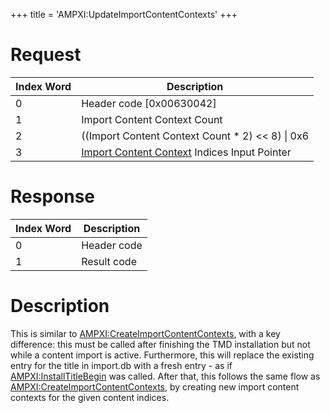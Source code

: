 +++
title = 'AMPXI:UpdateImportContentContexts'
+++

# Request

| Index Word | Description |
|----|----|
| 0 | Header code \[0x00630042\] |
| 1 | Import Content Context Count |
| 2 | ((Import Content Context Count \* 2) \<\< 8) \| 0x6 |
| 3 | [Import Content Context](Application_Manager_Services#importcontentcontext "wikilink") Indices Input Pointer |

# Response

| Index Word | Description |
|------------|-------------|
| 0          | Header code |
| 1          | Result code |

# Description

This is similar to [AMPXI:CreateImportContentContexts](AMPXI:CreateImportContentContexts "wikilink"), with a key difference: this must be called after finishing the TMD installation but not while a content import is active. Furthermore, this will replace the existing entry for the title in import.db with a fresh entry - as if [AMPXI:InstallTitleBegin](AMPXI:InstallTitleBegin "wikilink") was called. After that, this follows the same flow as [AMPXI:CreateImportContentContexts](AMPXI:CreateImportContentContexts "wikilink"), by creating new import content contexts for the given content indices.
